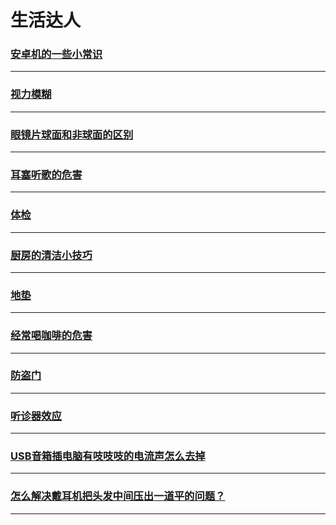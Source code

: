 生活达人
=======

### [安卓机的一些小常识](android-mobile-note)

---

### [视力模糊](blurred-vision)

---

### [眼镜片球面和非球面的区别](difference-between-spherical-and-non-spherical-lens)

---

### [耳塞听歌的危害](earplug-harm)

---

### [体检](health-check)

---

### [厨房的清洁小技巧](kitchen-clear)

---

### [地垫](mat)

---

### [经常喝咖啡的危害](often-drink-coffee-harm)

---

### [防盗门](security-door)

---

### [听诊器效应](stethoscope-effect)

---

### [USB音箱插电脑有吱吱吱的电流声怎么去掉](usb-sound-box)

---

### [怎么解决戴耳机把头发中间压出一道平的问题？](wear-headphones)

---
